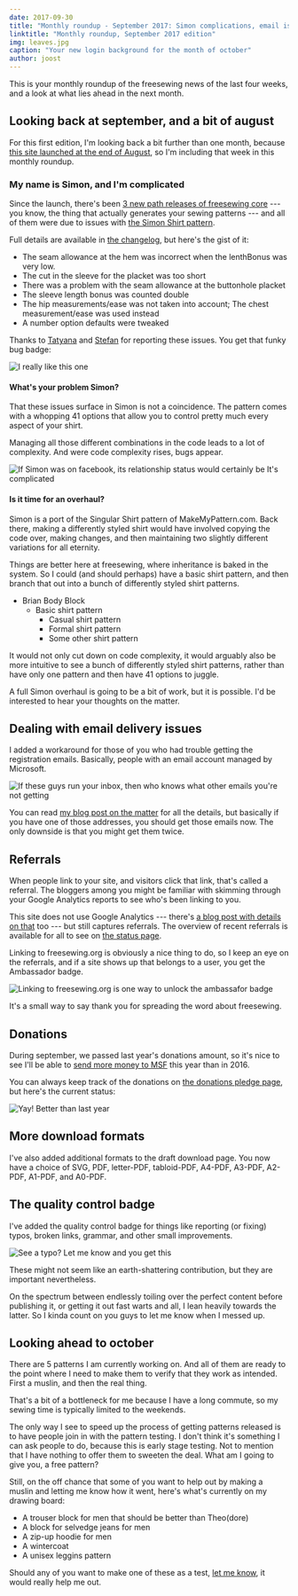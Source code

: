 ```yaml
---
date: 2017-09-30
title: "Monthly roundup - September 2017: Simon complications, email issues, and donations are up this year."
linktitle: "Monthly roundup, September 2017 edition"
img: leaves.jpg
caption: "Your new login background for the month of october"
author: joost
---
```


This is your monthly roundup of the freesewing news of the last four weeks, and a look at what lies ahead in the next month.

## Looking back at september, and a bit of august
For this first edition, I'm looking back a bit further than one month, because [this site launched at the end of August](/blog/open-for-business/), so I'm including that week in this monthly roundup.

### My name is Simon, and I'm complicated

Since the launch, there's been [3 new path releases of freesewing core](https://github.com/freesewing/core/releases) --- you know, the thing that actually generates your sewing patterns --- and all of them were due to issues with [the Simon Shirt pattern](/patterns/simon).

Full details are available in [the changelog](https://github.com/freesewing/core/blob/develop/CHANGELOG.md), but here's the gist of it:


 -  The seam allowance at the hem was incorrect when the lenthBonus was very low.
 -  The cut in the sleeve for the placket was too short
 -  There was a problem with the seam allowance at the buttonhole placket
 -  The sleeve length bonus was counted double
 -  The hip measurements/ease was not taken into account;  The chest measurement/ease was used instead
 -  A number option defaults were tweaked


Thanks to [Tatyana](/users/yrhdw) and [Stefan](/users/kczrw) for reporting these issues. You get that funky bug badge:

![I really like this one](badge-found-bug.svg)


#### What's your problem Simon?

That these issues surface in Simon is not a coincidence. The pattern comes with a whopping 41 options that allow you to control pretty much every aspect of your shirt.

Managing all those different combinations in the code leads to a lot of complexity. And were code complexity rises, bugs appear.

![If Simon was on facebook, its relationship status would certainly be *It's complicated*](complicated.gif)

#### Is it time for an overhaul?
Simon is a port of the Singular Shirt pattern of MakeMyPattern.com. Back there, making a differently styled shirt would have involved copying the code over, making changes, and then maintaining two slightly different variations for all eternity.

Things are better here at freesewing, where inheritance is baked in the system. So I could (and should perhaps) have a basic shirt pattern, and then branch that out into a bunch of differently styled shirt patterns.

 - Brian Body Block
   - Basic shirt pattern
     - Casual shirt pattern
     - Formal shirt pattern
     - Some other shirt pattern

It would not only cut down on code complexity, it would arguably also be more intuitive to see a bunch of differently styled shirt patterns, rather than have only one pattern and then have 41 options to juggle.

A full Simon overhaul is going to be a bit of work, but it is possible. I'd be interested to hear your thoughts on the matter.


## Dealing with email delivery issues
I added a workaround for those of you who had trouble getting the registration emails. Basically, people with an email account managed by Microsoft.

![If these guys run your inbox, then who knows what other emails you're not getting](msft.gif)

You can read [my blog post on the matter](/blog/email-spam-problems/) for all the details, but basically if you have one of those addresses, you should get those emails now. The only downside is that you might get them twice.

## Referrals
When people link to your site, and visitors click that link, that's called a referral. The bloggers among you might be familiar with skimming through your Google Analytics reports to see who's been linking to you.

This site does not use Google Analytics --- there's [a blog post with details on that](/blog/privacy-choices/) too --- but still captures referrals. The overview of recent referrals is available for all to see on [the status page](/status).

Linking to freesewing.org is obviously a nice thing to do, so I keep an eye on the referrals, and if a site shows up that belongs to a user, you get the Ambassador badge.

![Linking to freesewing.org is one way to unlock the ambassafor badge](badge-ambassador.svg)

It's a small way to say thank you for spreading the word about freesewing.

## Donations
During september, we passed last year's donations amount, so it's nice to see I'll be able to [send more money to MSF](/about/pledge#donations-history) this year than in 2016.

You can always keep track of the donations on [the donations pledge page](/about/pledge#donations-history), but here's the current status:

![Yay! Better than last year](donations.svg)

## More download formats

I've also added additional formats to the draft download page. You now have a choice of SVG, PDF, letter-PDF, tabloid-PDF, A4-PDF, A3-PDF, A2-PDF, A1-PDF, and A0-PDF.

## The quality control badge
I've added the quality control badge for things like reporting (or fixing) typos, broken links, grammar, and other small improvements.

![See a typo? Let me know and you get this](badge-quality-control.svg)

These might not seem like an earth-shattering contribution, but they are important nevertheless.

On the spectrum between endlessly toiling over the perfect content before publishing it, or getting it out fast warts and all, I lean heavily towards the latter. So I kinda count on you guys to let me know when I messed up.

## Looking ahead to october

There are 5 patterns I am currently working on. And all of them are ready to the point where I need to make them to verify that they work as intended. First a muslin, and then the real thing.

That's a bit of a bottleneck for me because I have a long commute, so my sewing time is typically limited to the weekends.

The only way I see to speed up the process of getting patterns released is to have people join in with the pattern testing. I don't think it's something I can ask people to do, because this is early stage testing. Not to mention that I have nothing to offer them to sweeten the deal. What am I going to give you, a free pattern?

Still, on the off chance that some of you want to help out by making a muslin and letting me know how it went, here's what's currently on my drawing board:

 - A trouser block for men that should be better than Theo(dore)
 - A block for selvedge jeans for men
 - A zip-up hoodie for men
 - A wintercoat
 - A unisex leggins pattern

Should any of you want to make one of these as a test, [let me know](/contact), it would really help me out. 
